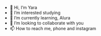 - 👋 Hi, I’m Yara
- 👀 I’m interested studying
- 🌱 I’m currently learning, Alura
- 💞️ I’m looking to collaborate with you
- 📫 How to reach me, phone and instagram

<!---
yarasilva123/yarasilva123 is a ✨ special ✨ repository because its `README.md` (this file) appears on your GitHub profile.
You can click the Preview link to take a look at your changes.
--->
